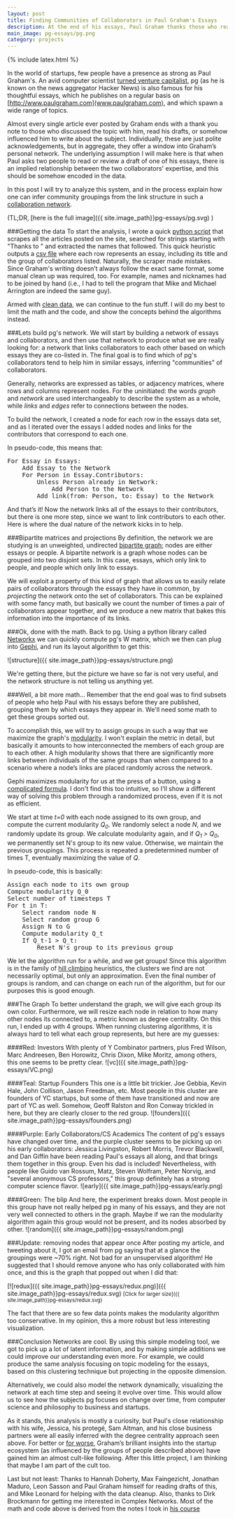 ```yaml
---
layout: post
title: Finding Communities of Collaborators in Paul Graham's Essays
description: At the end of his essays, Paul Graham thanks those who read his unpublished drafts. In this post, I try to detect communities in the data.
main_image: pg-essays/pg.png
category: projects
---
```


{% include latex.html %}

In the world of startups, few people have a presence as strong as Paul Graham's. An avid computer scientist [turned venture capitalist](http://www.ycombinator.com), pg (as he is known on the news aggregator Hacker News) is also famous for his thoughtful essays, which he publishes on a regular basis on [http://www.paulgraham.com](www.paulgraham.com), and which spawn a wide range of topics.

Almost every single article ever posted by Graham ends with a thank you note to those who discussed the topic with him, read his drafts, or somehow influenced him to write about the subject. Individually, these are just polite acknowledgements, but in aggregate, they offer a window into Graham’s personal network. The underlying assumption I will make here is that when Paul asks two people to read or review a draft of one of his essays, there is an implied relationship between the two collaborators' expertise, and this should be somehow encoded in the data.

In this post I will try to analyze this system, and in the process explain how one can infer community groupings from the link structure in such a [collaboration network](http://en.wikipedia.org/wiki/Collaboration_graph).

(TL;DR, [here is the full image]({{ site.image_path}}pg-essays/pg.svg) )

###Getting the data
To start the analysis, I wrote a quick [python script](https://github.com/avyfain/pg-essays) that scrapes all the articles posted on the site, searched for strings starting with "Thanks to " and extracted the names that followed. This quick heuristic outputs a [csv file](https://github.com/avyfain/pg-essays/blob/master/essays.csv) where each row represents an essay, including its title and the group of collaborators listed. Naturally, the scraper made mistakes. Since Graham's writing doesn’t always follow the exact same format, some manual clean up was required, too. For example, names and nicknames had to be joined by hand (i.e., I had to tell the program that Mike and Michael Arrington are indeed the same guy).

Armed with [clean data](https://github.com/avyfain/pg-essays/blob/master/clean_essays.csv), we can continue to the fun stuff. I will do my best to limit the math and the code, and show the concepts behind the algorithms instead.

###Lets build pg's network.
We will start by building a network of essays and collaborators, and then use that network to produce what we are really looking for: a network that links collaborators to each other based on which essays they are co-listed in. The final goal is to find which of pg's collaborators tend to help him in similar essays, inferring "communities" of collaborators.

Generally, networks are expressed as tables, or adjacency matrices, where rows and columns represent nodes. For the uninitiated: the words <em>graph</em> and <em>network</em> are used interchangeably to describe the system as a whole, while <em>links</em> and <em>edges</em> refer to connections between the nodes.

To build the network, I created a node for each row in the essays data set, and as I iterated over the essays I added nodes and links for the contributors that correspond to each one.

In pseudo-code, this means that:

<pre>
For Essay in Essays:
	Add Essay to the Network
	For Person in Essay.Contributors:
		Unless Person already in Network:
			Add Person to the Network
		Add link(from: Person, to: Essay) to the Network
</pre>

And that’s it! Now the network links all of the essays to their contributors, but there is one more step, since we want to link contributors to each other. Here is where the dual nature of the network kicks in to help.

###Bipartite matrices and projections
By definition, the network we are studying is an unweighted, undirected [bipartite graph](http://en.wikipedia.org/wiki/Bipartite_graph); nodes are either essays or people. A bipartite network is a graph whose nodes can be grouped into two disjoint sets. In this case, essays, which only link to people, and people which only link to essays.

We will exploit a property of this kind of graph that allows us to easily relate pairs of collaborators through the essays they have in common, by *projecting* the network onto the set of collaborators. This can be explained with some fancy math, but basically we count the number of times a pair of collaborators appear together, and we produce a new matrix that bakes this information into the importance of its links.

###Ok, done with the math. Back to pg.
Using a python library called [Networkx](https://networkx.github.io/) we can quickly compute pg's W matrix, which we then can plug into [Gephi](http://www.gephi.github.io), and run its layout algorithm to get this:

![structure]({{ site.image_path}}pg-essays/structure.png)

We're getting there, but the picture we have so far is not very useful, and the network structure is not telling us anything yet.

###Well, a bit more math...
Remember that the end goal was to find subsets of people who help Paul with his essays before they are published, grouping them by which essays they appear in. We'll need some math to get these groups sorted out.

To accomplish this, we will try to assign groups in such a way that we maximize the graph's [modularity](http://en.wikipedia.org/wiki/Modularity_%28networks%29). I won't explain the metric in detail, but basically it amounts to how interconnected the members of each group are to each other. A high modularity shows that there are significantly more links between individuals of the same groups than when compared to a scenario where a node’s links are placed randomly across the network.

Gephi maximizes modularity for us at the press of a button, using a [complicated formula](http://arxiv.org/pdf/0803.0476.pdf). I don't find this too intuitive, so I'll show a different way of solving this problem through a randomized process, even if it is not as efficient.

We start at time <em>t=0</em> with each node assigned to its own group, and compute the current modularity <em>Q<sub>0</sub></em>. We randomly select a node <em>N</em>, and we randomly update its group. We calculate modularity again, and if <em>Q<sub>1</sub> > Q<sub>0</sub></em>, we permanently set N's group to its new value. Otherwise, we maintain the previous groupings. This process is repeated a predetermined number of times T, eventually maximizing the value of <em>Q</em>.

In pseudo-code, this is basically:
<pre>
Assign each node to its own group
Compute modularity Q_0
Select number of timesteps T
For t in T:
	Select random node N
	Select random group G
	Assign N to G
	Compute modularity Q_t
	If Q_t-1 > Q_t:
		Reset N's group to its previous group
</pre>

We let the algorithm run for a while, and we get groups! Since this algorithm is in the family of <a href="http://en.wikipedia.org/wiki/Hill_climbing">hill climbing</a> heuristics, the clusters we find are not necessarily optimal, but only an approximation. Even the final number of groups is random, and can change on each run of the algorithm, but for our purposes this is good enough.

###The Graph
To better understand the graph, we will give each group its own color. Furthermore, we will resize each node in relation to how many other nodes its connected to, a metric known as degree centrality. On this run, I ended up with 4 groups. When running clustering algorithms, it is always hard to tell what each group represents, but here are my guesses:

####Red: Investors
With plenty of Y Combinator partners, plus Fred Wilson, Marc Andreesen, Ben Horowitz, Chris Dixon, Mike Moritz, among others, this one seems to be pretty clear.
![vc]({{ site.image_path}}pg-essays/VC.png)

####Teal: Startup Founders
This one is a little bit trickier. Joe Gebbia, Kevin Hale, John Collison, Jason Freedman, etc. Most people in this cluster are founders of YC startups, but some of them have transitioned and now are part of YC as well. Somehow, Geoff Ralston and Ron Conway trickled in here, but they are clearly closer to the red group.
![founders]({{ site.image_path}}pg-essays/founders.png)

####Purple: Early Collaborators/CS Academics
The content of pg's essays have changed over time, and the purple cluster seems to be picking up on his early collaborators: Jessica Livingston, Robert Morris, Trevor Blackwell, and Dan Giffin have been reading Paul's essays all along, and that brings them together in this group. Even his dad is included! Nevertheless, with people like Guido van Rossum, Matz, Steven Wolfram, Peter Norvig, and "several anonymous CS professors," this group definitely has a strong computer science flavor. 
![early]({{ site.image_path}}pg-essays/early.png)

####Green: The blip
And here, the experiment breaks down. Most people in this group have not really helped pg in many of his essays, and they are not very well connected to others in the graph. Maybe if we ran the modularity algorithm again this group would not be present, and its nodes absorbed by other.
![random]({{ site.image_path}}pg-essays/random.png)

###Update: removing nodes that appear once 
After posting my article, and tweeting about it, I got an email from pg saying that at a glance the groupings were ~70% right. Not bad for an unsupervised algorithm! He suggested that I should remove anyone who has only collaborated with him once, and this is the graph that popped out when I did that:

[![redux]({{ site.image_path}}pg-essays/redux.png)]({{ site.image_path}}pg-essays/redux.svg)
<small>[Click for larger size]({{ site.image_path}}pg-essays/redux.svg)</small>

The fact that there are so few data points makes the modularity algorithm too conservative. In my opinion, this a more robust but less interesting visualization.

###Conclusion
Networks are cool. By using this simple modeling tool, we got to pick up a lot of latent information, and by making simple additions we could improve our understanding even more. For example, we could produce the same analysis focusing on topic modeling for the essays, based on this clustering technique but projecting in the opposite dimension.

Alternatively, we could also model the network dynamically, visualizing the network at each time step and seeing it evolve over time. This would allow us to see how the subjects pg focuses on change over time, from computer science and philosophy to business and startups.

As it stands, this analysis is mostly a curiosity, but Paul's close relationship with his wife, Jessica, his protegé, Sam Altman, and his close business partners were all easily inferred with the degree centrality approach seen above. For better or <a href="http://www.leveragedsellout.com/2014/02/the-book-of-graham/">for worse</a>, Graham’s brilliant insights into the startup ecosystem (as influenced by the groups of people described above) have gained him an almost cult-like following. After this little project, I am thinking that maybe I am part of the cult too.

Last but not least: Thanks to Hannah Doherty, Max Faingezicht, Jonathan Maduro, Leon Sasson and Paul Graham himself for reading drafts of this, and Mike Leonard for helping with the data cleanup. Also, thanks to Dirk Brockmann for getting me interested in Complex Networks. Most of the math and code above is derived from the notes I took in [his course](http://rocs.northwestern.edu/Courses/F12-395/Home.html)